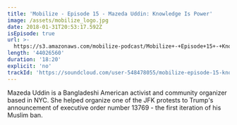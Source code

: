 ```yaml
---
title: 'Mobilize - Episode 15 - Mazeda Uddin: Knowledge Is Power'
image: /assets/mobilize_logo.jpg
date: 2018-01-31T20:53:17.592Z
isEpisode: true
url: >-
  https://s3.amazonaws.com/mobilize-podcast/Mobilize+-+Episode+15+-+Knowledge+Is+Power.1.mp3
length: '44026560'
duration: '18:20'
explicit: 'no'
trackId: 'https://soundcloud.com/user-548478055/mobilize-episode-15-knowledge-is-power'
---
```

Mazeda Uddin is a Bangladeshi American activist and community organizer based in NYC. She helped organize one of the JFK protests to Trump's announcement of executive order number 13769 - the first iteration of his Muslim ban.
